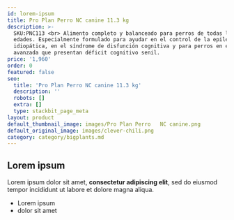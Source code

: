 ```yaml
---
id: lorem-ipsum
title: Pro Plan Perro NC canine 11.3 kg
description: >-
  SKU:PNC113 <br> Alimento completo y balanceado para perros de todas las
  edades. Especialmente formulado para ayudar en el control de la epilepsia
  idiopática, en el síndrome de disfunción cognitiva y para perros en edad
  avanzada que presentan déficit cognitivo senil.
price: '1,960'
order: 0
featured: false
seo:
  title: 'Pro Plan Perro NC canine 11.3 kg'
  description: ''
  robots: []
  extra: []
  type: stackbit_page_meta
layout: product
default_thumbnail_image: images/Pro Plan Perro   NC canine.png
default_original_image: images/clever-chili.png
category: category/bigplants.md
---
```

## Lorem ipsum

Lorem ipsum dolor sit amet, **consectetur adipiscing elit**, sed do eiusmod tempor incididunt ut labore et dolore magna aliqua.

- Lorem ipsum
- dolor sit amet